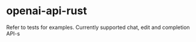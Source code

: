 # openai-api-rust

Refer to tests for examples.
Currently supported chat, edit and completion API-s
